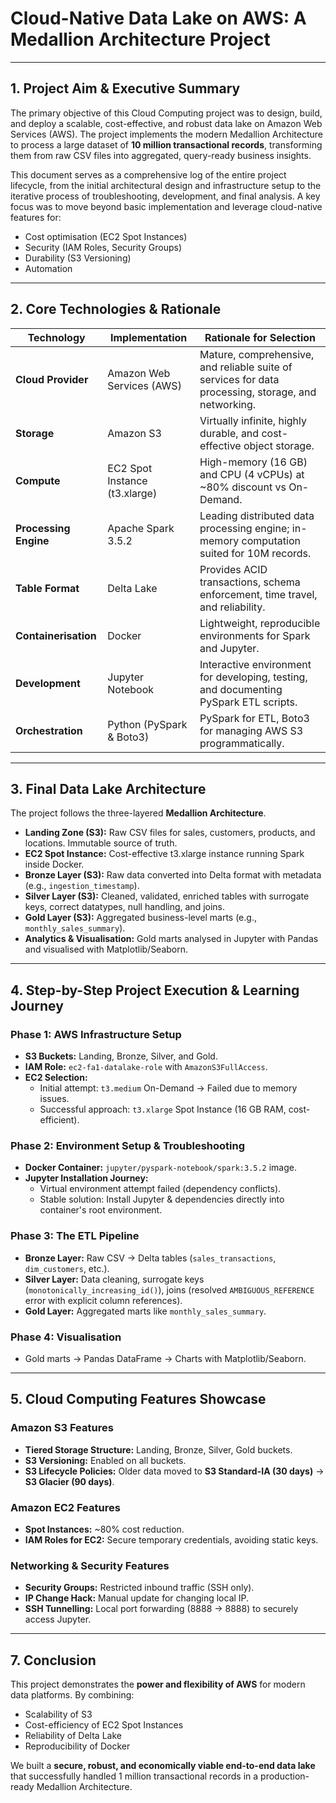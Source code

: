 # Cloud-Native Data Lake on AWS: A Medallion Architecture Project

---

## 1. Project Aim & Executive Summary
The primary objective of this Cloud Computing project was to design, build, and deploy a scalable, cost-effective, and robust data lake on Amazon Web Services (AWS). The project implements the modern Medallion Architecture to process a large dataset of **10 million transactional records**, transforming them from raw CSV files into aggregated, query-ready business insights.

This document serves as a comprehensive log of the entire project lifecycle, from the initial architectural design and infrastructure setup to the iterative process of troubleshooting, development, and final analysis. A key focus was to move beyond basic implementation and leverage cloud-native features for:
- Cost optimisation (EC2 Spot Instances)
- Security (IAM Roles, Security Groups)
- Durability (S3 Versioning)
- Automation  

---

## 2. Core Technologies & Rationale

| Technology       | Implementation                | Rationale for Selection |
|------------------|-------------------------------|--------------------------|
| **Cloud Provider** | Amazon Web Services (AWS)     | Mature, comprehensive, and reliable suite of services for data processing, storage, and networking. |
| **Storage**       | Amazon S3                     | Virtually infinite, highly durable, and cost-effective object storage. |
| **Compute**       | EC2 Spot Instance (t3.xlarge) | High-memory (16 GB) and CPU (4 vCPUs) at ~80% discount vs On-Demand. |
| **Processing Engine** | Apache Spark 3.5.2         | Leading distributed data processing engine; in-memory computation suited for 10M records. |
| **Table Format**  | Delta Lake                    | Provides ACID transactions, schema enforcement, time travel, and reliability. |
| **Containerisation** | Docker                     | Lightweight, reproducible environments for Spark and Jupyter. |
| **Development**   | Jupyter Notebook              | Interactive environment for developing, testing, and documenting PySpark ETL scripts. |
| **Orchestration** | Python (PySpark & Boto3)      | PySpark for ETL, Boto3 for managing AWS S3 programmatically. |

---

## 3. Final Data Lake Architecture
The project follows the three-layered **Medallion Architecture**.

- **Landing Zone (S3):** Raw CSV files for sales, customers, products, and locations. Immutable source of truth.  
- **EC2 Spot Instance:** Cost-effective t3.xlarge instance running Spark inside Docker.  
- **Bronze Layer (S3):** Raw data converted into Delta format with metadata (e.g., `ingestion_timestamp`).  
- **Silver Layer (S3):** Cleaned, validated, enriched tables with surrogate keys, correct datatypes, null handling, and joins.  
- **Gold Layer (S3):** Aggregated business-level marts (e.g., `monthly_sales_summary`).  
- **Analytics & Visualisation:** Gold marts analysed in Jupyter with Pandas and visualised with Matplotlib/Seaborn.  

---

## 4. Step-by-Step Project Execution & Learning Journey

### Phase 1: AWS Infrastructure Setup
- **S3 Buckets:** Landing, Bronze, Silver, and Gold.  
- **IAM Role:** `ec2-fa1-datalake-role` with `AmazonS3FullAccess`.  
- **EC2 Selection:**  
  - Initial attempt: `t3.medium` On-Demand → Failed due to memory issues.  
  - Successful approach: `t3.xlarge` Spot Instance (16 GB RAM, cost-efficient).  

### Phase 2: Environment Setup & Troubleshooting
- **Docker Container:** `jupyter/pyspark-notebook/spark:3.5.2` image.  
- **Jupyter Installation Journey:**  
  - Virtual environment attempt failed (dependency conflicts).  
  - Stable solution: Install Jupyter & dependencies directly into container's root environment.  

### Phase 3: The ETL Pipeline
- **Bronze Layer:** Raw CSV → Delta tables (`sales_transactions`, `dim_customers`, etc.).  
- **Silver Layer:** Data cleaning, surrogate keys (`monotonically_increasing_id()`), joins (resolved `AMBIGUOUS_REFERENCE` error with explicit column references).  
- **Gold Layer:** Aggregated marts like `monthly_sales_summary`.  

### Phase 4: Visualisation
- Gold marts → Pandas DataFrame → Charts with Matplotlib/Seaborn.  

---

## 5. Cloud Computing Features Showcase

### Amazon S3 Features
- **Tiered Storage Structure:** Landing, Bronze, Silver, Gold buckets.  
- **S3 Versioning:** Enabled on all buckets.  
- **S3 Lifecycle Policies:** Older data moved to **S3 Standard-IA (30 days)** → **S3 Glacier (90 days)**.  

### Amazon EC2 Features
- **Spot Instances:** ~80% cost reduction.  
- **IAM Roles for EC2:** Secure temporary credentials, avoiding static keys.  

### Networking & Security Features
- **Security Groups:** Restricted inbound traffic (SSH only).  
- **IP Change Hack:** Manual update for changing local IP.  
- **SSH Tunnelling:** Local port forwarding (8888 → 8888) to securely access Jupyter.  

---

## 7. Conclusion
This project demonstrates the **power and flexibility of AWS** for modern data platforms. By combining:
- Scalability of S3  
- Cost-efficiency of EC2 Spot Instances  
- Reliability of Delta Lake  
- Reproducibility of Docker  

We built a **secure, robust, and economically viable end-to-end data lake** that successfully handled 1 million transactional records in a production-ready Medallion Architecture.  
